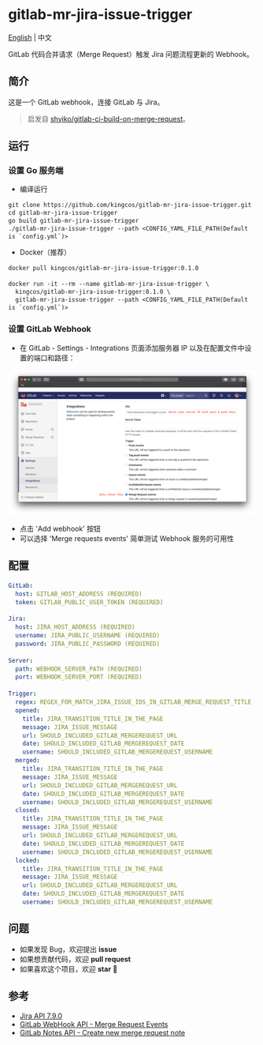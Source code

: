 # gitlab-mr-jira-issue-trigger

[English](README.md) | 中文

GitLab 代码合并请求（Merge Request）触发 Jira 问题流程更新的 Webhook。

## 简介

这是一个 GitLab webhook，连接 GitLab 与 Jira。

> 启发自 [shyiko/gitlab-ci-build-on-merge-request](https://github.com/shyiko/gitlab-ci-build-on-merge-request)。

## 运行

### 设置 Go 服务端

- 编译运行

```shell
git clone https://github.com/kingcos/gitlab-mr-jira-issue-trigger.git
cd gitlab-mr-jira-issue-trigger
go build gitlab-mr-jira-issue-trigger
./gitlab-mr-jira-issue-trigger --path <CONFIG_YAML_FILE_PATH(Default is `config.yml`)>
```

- Docker（推荐）

```shell
docker pull kingcos/gitlab-mr-jira-issue-trigger:0.1.0

docker run -it --rm --name gitlab-mr-jira-issue-trigger \
  kingcos/gitlab-mr-jira-issue-trigger:0.1.0 \
  gitlab-mr-jira-issue-trigger --path <CONFIG_YAML_FILE_PATH(Default is `config.yml`)>
```

### 设置 GitLab Webhook

- 在 GitLab - Settings - Integrations 页面添加服务器 IP 以及在配置文件中设置的端口和路径：

![GitLab - Settings - Integrations](GitLab-Settings.png)

- 点击 'Add webhook' 按钮
- 可以选择 'Merge requests events' 简单测试 Webhook 服务的可用性

## 配置

```yml
GitLab:
  host: GITLAB_HOST_ADDRESS (REQUIRED)
  token: GITLAB_PUBLIC_USER_TOKEN (REQUIRED)

Jira:
  host: JIRA_HOST_ADDRESS (REQUIRED)
  username: JIRA_PUBLIC_USERNAME (REQUIRED)
  password: JIRA_PUBLIC_PASSWORD (REQUIRED)

Server:
  path: WEBHOOK_SERVER_PATH (REQUIRED)
  port: WEBHOOK_SERVER_PORT (REQUIRED)

Trigger:
  regex: REGEX_FOR_MATCH_JIRA_ISSUE_IDS_IN_GITLAB_MERGE_REQUEST_TITLE
  opened:
    title: JIRA_TRANSITION_TITLE_IN_THE_PAGE
    message: JIRA_ISSUE_MESSAGE
    url: SHOULD_INCLUDED_GITLAB_MERGEREQUEST_URL
    date: SHOULD_INCLUDED_GITLAB_MERGEREQUEST_DATE
    username: SHOULD_INCLUDED_GITLAB_MERGEREQUEST_USERNAME
  merged:
    title: JIRA_TRANSITION_TITLE_IN_THE_PAGE
    message: JIRA_ISSUE_MESSAGE
    url: SHOULD_INCLUDED_GITLAB_MERGEREQUEST_URL
    date: SHOULD_INCLUDED_GITLAB_MERGEREQUEST_DATE
    username: SHOULD_INCLUDED_GITLAB_MERGEREQUEST_USERNAME
  closed:
    title: JIRA_TRANSITION_TITLE_IN_THE_PAGE
    message: JIRA_ISSUE_MESSAGE
    url: SHOULD_INCLUDED_GITLAB_MERGEREQUEST_URL
    date: SHOULD_INCLUDED_GITLAB_MERGEREQUEST_DATE
    username: SHOULD_INCLUDED_GITLAB_MERGEREQUEST_USERNAME
  locked:
    title: JIRA_TRANSITION_TITLE_IN_THE_PAGE
    message: JIRA_ISSUE_MESSAGE
    url: SHOULD_INCLUDED_GITLAB_MERGEREQUEST_URL
    date: SHOULD_INCLUDED_GITLAB_MERGEREQUEST_DATE
    username: SHOULD_INCLUDED_GITLAB_MERGEREQUEST_USERNAME
```

## 问题

- 如果发现 Bug，欢迎提出 **issue**
- 如果想贡献代码，欢迎 **pull request**
- 如果喜欢这个项目，欢迎 **star** 🌟 

## 参考

- [Jira API 7.9.0](https://docs.atlassian.com/software/jira/docs/api/REST/7.9.0)
- [GitLab WebHook API - Merge Request Events](https://docs.gitlab.com/ee/user/project/integrations/webhooks.html#merge-request-events)
- [GitLab Notes API - Create new merge request note](https://docs.gitlab.com/ee/api/notes.html#create-new-merge-request-note)
